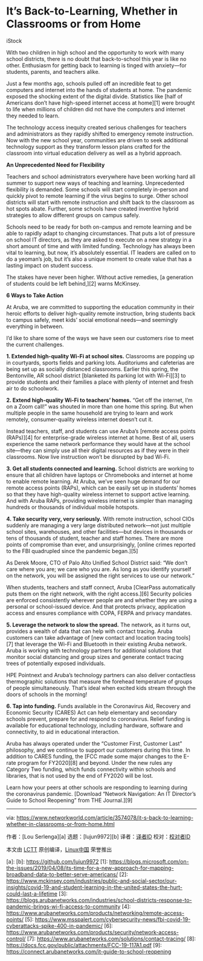 [#]: collector: (lujun9972)
[#]: translator: ( )
[#]: reviewer: ( )
[#]: publisher: ( )
[#]: url: ( )
[#]: subject: (It’s Back-to-Learning, Whether in Classrooms or from Home)
[#]: via: (https://www.networkworld.com/article/3574078/it-s-back-to-learning-whether-in-classrooms-or-from-home.html)
[#]: author: (Lou Serlenga )

It’s Back-to-Learning, Whether in Classrooms or from Home
======

iStock

With two children in high school and the opportunity to work with many school districts, there is no doubt that back-to-school this year is like no other. Enthusiasm for getting back to learning is tinged with anxiety—for students, parents, and teachers alike.

Just a few months ago, schools pulled off an incredible feat to get computers and internet into the hands of students at home. The pandemic exposed the shocking extent of the digital divide. Statistics like [half of Americans don’t have high-speed internet access at home][1] were brought to life when millions of children did not have the computers and internet they needed to learn.

The technology access inequity created serious challenges for teachers and administrators as they rapidly shifted to emergency remote instruction. Now with the new school year, communities are driven to seek additional technology support as they transform lesson plans crafted for the classroom into virtual education delivery as well as a hybrid approach.

**An Unprecedented Need for Flexibility**

Teachers and school administrators everywhere have been working hard all summer to support new ways of teaching and learning. Unprecedented flexibility is demanded. Some schools will start completely in-person and quickly pivot to remote learning if the virus begins to surge. Other school districts will start with remote instruction and shift back to the classroom as hot spots abate. Further, some schools have created inventive hybrid strategies to allow different groups on campus safely.

Schools need to be ready for both on-campus and remote learning and be able to rapidly adapt to changing circumstances. That puts a lot of pressure on school IT directors, as they are asked to execute on a new strategy in a short amount of time and with limited funding. Technology has always been vital to learning, but now, it’s absolutely essential. IT leaders are called on to do a yeoman’s job, but it’s also a unique moment to create value that has a lasting impact on student success.

The stakes have never been higher. Without active remedies, [a generation of students could be left behind,][2] warns McKinsey.

**6 Ways to Take Action**

At Aruba, we are committed to supporting the education community in their heroic efforts to deliver high-quality remote instruction, bring students back to campus safely, meet kids’ social emotional needs—and seemingly everything in between.

I’d like to share some of the ways we have seen our customers rise to meet the current challenges.

**1\. Extended high-quality Wi-Fi at school sites.** Classrooms are popping up in courtyards, sports fields and parking lots. Auditoriums and cafeterias are being set up as socially distanced classrooms. Earlier this spring, the Bentonville, AR school district [blanketed its parking lot with Wi-Fi][3] to provide students and their families a place with plenty of internet and fresh air to do schoolwork.

**2\. Extend high-quality Wi-Fi to teachers’ homes.** “Get off the internet, I’m on a Zoom call!” was shouted in more than one home this spring. But when multiple people in the same household are trying to learn and work remotely, consumer-quality wireless internet doesn’t cut it.

Instead teachers, staff, and students can use Aruba’s [remote access points (RAPs)][4] for enterprise-grade wireless internet at home. Best of all, users experience the same network performance they would have at the school site—they can simply use all their digital resources as if they were in their classrooms. Now live instruction won’t be disrupted by bad Wi-Fi.

**3\. Get all students connected and learning.** School districts are working to ensure that all children have laptops or Chromebooks and internet at home to enable remote learning. At Aruba, we’ve seen huge demand for our remote access points (RAPs), which can be easily set up in students’ homes so that they have high-quality wireless internet to support active learning. And with Aruba RAPs, providing wireless internet is simpler than managing hundreds or thousands of individual mobile hotspots.

**4\. Take security very, very seriously.** With remote instruction, school CIOs suddenly are managing a very large distributed network—not just multiple school sites, warehouses, and other facilities—but devices in thousands or tens of thousands of student, teacher and staff homes. There are more points of compromise than ever, and unsurprisingly, [online crimes reported to the FBI quadrupled since the pandemic began.][5]

As Derek Moore, CTO of Palo Alto Unified School District said: “We don’t care where you are; we care who you are. As long as you identify yourself on the network, you will be assigned the right services to use our network.”

When students, teachers and staff connect, Aruba [ClearPass automatically puts them on the right network, with the right access.][6] Security policies are enforced consistently wherever people are and whether they are using a personal or school-issued device. And that protects privacy, application access and ensures compliance with COPA, FERPA and privacy mandates.

**5\. Leverage the network to slow the spread.** The network, as it turns out, provides a wealth of data that can help with contact tracing. Aruba customers can take advantage of [new contact and location tracing tools][7] that leverage the Wi-Fi and Bluetooth in their existing Aruba network. Aruba is working with technology partners for additional solutions that monitor social distancing and group sizes and generate contact tracing trees of potentially exposed individuals.

HPE Pointnext and Aruba’s technology partners can also deliver contactless thermographic solutions that measure the forehead temperature of groups of people simultaneously. That’s ideal when excited kids stream through the doors of schools in the morning!

**6\. Tap into funding.** Funds available in the Coronavirus Aid, Recovery and Economic Security (CARES) Act can help elementary and secondary schools prevent, prepare for and respond to coronavirus. Relief funding is available for educational technology, including hardware, software and connectivity, to aid in educational interaction.

Aruba has always operated under the “Customer First, Customer Last” philosophy, and we continue to support our customers during this time. In addition to CARES funding, the [FCC made some major changes to the E-rate program for FY2020][8] and beyond. Under the new rules any Category Two funding, which funds connectivity within schools and libraries, that is not used by the end of FY2020 will be lost.

Learn how your peers at other schools are responding to learning during the coronavirus pandemic. [Download “Network Navigation: An IT Director’s Guide to School Reopening” from THE Journal.][9]

--------------------------------------------------------------------------------

via: https://www.networkworld.com/article/3574078/it-s-back-to-learning-whether-in-classrooms-or-from-home.html

作者：[Lou Serlenga][a]
选题：[lujun9972][b]
译者：[译者ID](https://github.com/译者ID)
校对：[校对者ID](https://github.com/校对者ID)

本文由 [LCTT](https://github.com/LCTT/TranslateProject) 原创编译，[Linux中国](https://linux.cn/) 荣誉推出

[a]: 
[b]: https://github.com/lujun9972
[1]: https://blogs.microsoft.com/on-the-issues/2019/04/08/its-time-for-a-new-approach-for-mapping-broadband-data-to-better-serve-americans/
[2]: https://www.mckinsey.com/industries/public-and-social-sector/our-insights/covid-19-and-student-learning-in-the-united-states-the-hurt-could-last-a-lifetime
[3]: https://blogs.arubanetworks.com/industries/school-districts-response-to-pandemic-brings-wi-fi-access-to-community
[4]: https://www.arubanetworks.com/products/networking/remote-access-points/
[5]: https://www.msspalert.com/cybersecurity-news/fbi-covid-19-cyberattacks-spike-400-in-pandemic/
[6]: https://www.arubanetworks.com/products/security/network-access-control/
[7]: https://www.arubanetworks.com/solutions/contact-tracing/
[8]: https://docs.fcc.gov/public/attachments/FCC-19-117A1.pdf
[9]: https://connect.arubanetworks.com/it-guide-to-school-reopening
